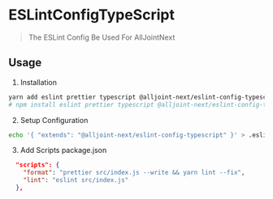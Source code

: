 # ESLintConfigTypeScript
> The ESLint Config Be Used For AllJointNext

## Usage
1. Installation 
```sh
yarn add eslint prettier typescript @alljoint-next/eslint-config-typescript --dev
# npm install eslint prettier typescript @alljoint-next/eslint-config-typescript --save-dev
```

2. Setup Configuration
```sh
echo '{ "extends": "@alljoint-next/eslint-config-typescript" }' > .eslintrc.json
```

3. Add Scripts
package.json
```json
  "scripts": {
    "format": "prettier src/index.js --write && yarn lint --fix",
    "lint": "eslint src/index.js"
  },
```
